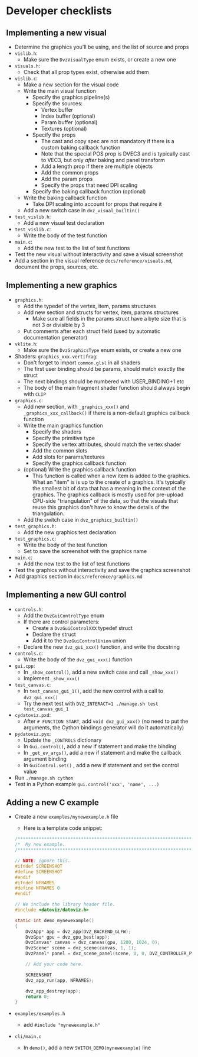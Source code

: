# Developer checklists

## Implementing a new visual

* Determine the graphics you'll be using, and the list of source and props
* `vislib.h`:
    * Make sure the `DvzVisualType` enum exists, or create a new one
* `visuals.h`:
    * Check that all prop types exist, otherwise add them
* `vislib.c`:
    * Make a new section for the visual code
    * Write the main visual function
        * Specify the graphics pipeline(s)
        * Specify the sources:
            * Vertex buffer
            * Index buffer (optional)
            * Param buffer (optional)
            * Textures (optional)
        * Specify the props
            * The cast and copy spec are not mandatory if there is a custom baking callback function
            * Note that the special POS prop is DVEC3 and is typically cast to VEC3, but only *after* baking and panel transform
            * Add a length prop if there are multiple objects
            * Add the common props
            * Add the param props
            * Specify the props that need DPI scaling
        * Specify the baking callback function (optional)
    * Write the baking callback function
        * Take DPI scaling into account for props that require it
    * Add a new switch case in `dvz_visual_builtin()`
* `test_vislib.h`:
    * Add a new visual test declaration
* `test_vislib.c`:
    * Write the body of the test function
* `main.c`:
    * Add the new test to the list of test functions
* Test the new visual without interactivity and save a visual screenshot
* Add a section in the visual reference `docs/reference/visuals.md`, document the props, sources, etc.



## Implementing a new graphics

* `graphics.h`:
    * Add the typedef of the vertex, item, params structures
    * Add new section and structs for vertex, item, params structures
        * Make sure all fields in the params struct have a byte size that is not 3 or divisible by 3
    * Put comments after each struct field (used by automatic documentation generator)
* `vklite.h`:
    * Make sure the `DvzGraphicsType` enum exists, or create a new one
* Shaders: `graphics_xxx.vert|frag`:
    * Don't forget to import `common.glsl` in all shaders
    * The first user binding should be params, should match exactly the struct
    * The next bindings should be numbered with USER_BINDING+1 etc
    * The body of the main fragment shader function should always begin with `CLIP`
* `graphics.c`:
    * Add new section, with `_graphics_xxx()` and `_graphics_xxx_callback()` if there is a non-default graphics callback function
    * Write the main graphics function
        * Specify the shaders
        * Specify the primitive type
        * Specify the vertex attributes, should match the vertex shader
        * Add the common slots
        * Add slots for params/textures
        * Specify the graphics callback function
    * (optional) Write the graphics callback function
        * This function is called when a new item is added to the graphics. What an "item" is is up to the create of a graphics. It's typically the smallest bit of data that has a meaning in the context of the graphics. The graphics callback is mostly used for pre-upload CPU-side "triangulation" of the data, so that the visuals that reuse this graphics don't have to know the details of the triangulation.
    * Add the switch case in `dvz_graphics_builtin()`
* `test_graphics.h`:
    * Add the new graphics test declaration
* `test_graphics.c`:
    * Write the body of the test function
    * Set to save the screenshot with the graphics name
* `main.c`:
    * Add the new test to the list of test functions
* Test the graphics without interactivity and save the graphics screenshot
* Add graphics section in `docs/reference/graphics.md`



## Implementing a new GUI control

* `controls.h`:
    * Add the `DvzGuiControlType` enum
    * If there are control parameters:
        * Create a `DvzGuiControlXXX` typedef struct
        * Declare the struct
        * Add it to the `DvzGuiControlUnion` union
    * Declare the new `dvz_gui_xxx()` function, and write the docstring
* `controls.c`:
    * Write the body of the `dvz_gui_xxx()` function
* `gui.cpp`:
    * In `_show_control()`, add a new switch case and call `_show_xxx()`
    * Implement `_show_xxx()`
* `test_canvas.c`:
    * In `test_canvas_gui_1()`, add the new control with a call to `dvz_gui_xxx()`
    * Try the next test with `DVZ_INTERACT=1 ./manage.sh test test_canvas_gui_1`
* `cydatoviz.pxd`:
    * After `# FUNCTION START`, add `void dvz_gui_xxx()` (no need to put the arguments, the Cython bindings generator will do it automatically)
* `pydatoviz.pyx`:
    * Update the `_CONTROLS` dictionary
    * In `Gui.control()`, add a new if statement and make the binding
    * In `_get_ev_args()`, add a new if statement and make the callback argument binding
    * In `GuiControl.set()` , add a new if statement and set the control value
* Run `./manage.sh cython`
* Test in a Python example `gui.control('xxx', 'name', ...)`



## Adding a new C example

* Create a new `examples/mynewexample.h` file
    * Here is a template code snippet:

    ```c
    /*************************************************************************************************/
    /*  My new example.                                                                              */
    /*************************************************************************************************/

    // NOTE: ignore this.
    #ifndef SCREENSHOT
    #define SCREENSHOT
    #endif
    #ifndef NFRAMES
    #define NFRAMES 0
    #endif

    // We include the library header file.
    #include <datoviz/datoviz.h>

    static int demo_mynewexample()
    {
        DvzApp* app = dvz_app(DVZ_BACKEND_GLFW);
        DvzGpu* gpu = dvz_gpu_best(app);
        DvzCanvas* canvas = dvz_canvas(gpu, 1280, 1024, 0);
        DvzScene* scene = dvz_scene(canvas, 1, 1);
        DvzPanel* panel = dvz_scene_panel(scene, 0, 0, DVZ_CONTROLLER_PANZOOM, 0);

        // Add your code here.

        SCREENSHOT
        dvz_app_run(app, NFRAMES);

        dvz_app_destroy(app);
        return 0;
    }
    ```

* `examples/examples.h`
    * add `#include "mynewexample.h"`
* `cli/main.c`
    * In `demo()`, add a new `SWITCH_DEMO(mynewexample)` line
